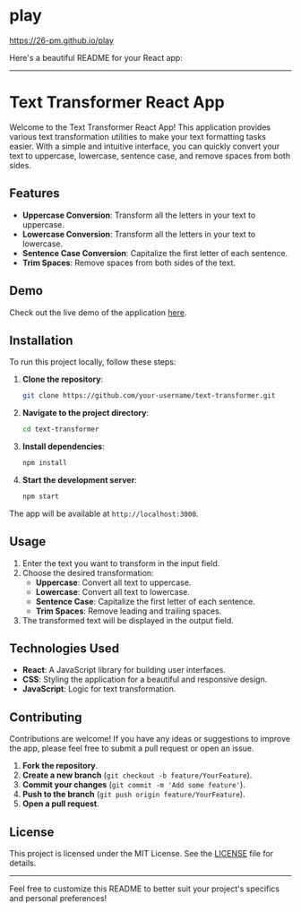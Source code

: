# play
https://26-pm.github.io/play

Here's a beautiful README for your React app:

---

# Text Transformer React App

Welcome to the Text Transformer React App! This application provides various text transformation utilities to make your text formatting tasks easier. With a simple and intuitive interface, you can quickly convert your text to uppercase, lowercase, sentence case, and remove spaces from both sides.

## Features

- **Uppercase Conversion**: Transform all the letters in your text to uppercase.
- **Lowercase Conversion**: Transform all the letters in your text to lowercase.
- **Sentence Case Conversion**: Capitalize the first letter of each sentence.
- **Trim Spaces**: Remove spaces from both sides of the text.

## Demo

Check out the live demo of the application [here](https://26-pm.github.io/play/).

## Installation

To run this project locally, follow these steps:

1. **Clone the repository**:
    ```bash
    git clone https://github.com/your-username/text-transformer.git
    ```

2. **Navigate to the project directory**:
    ```bash
    cd text-transformer
    ```

3. **Install dependencies**:
    ```bash
    npm install
    ```

4. **Start the development server**:
    ```bash
    npm start
    ```

The app will be available at `http://localhost:3000`.

## Usage

1. Enter the text you want to transform in the input field.
2. Choose the desired transformation:
   - **Uppercase**: Convert all text to uppercase.
   - **Lowercase**: Convert all text to lowercase.
   - **Sentence Case**: Capitalize the first letter of each sentence.
   - **Trim Spaces**: Remove leading and trailing spaces.
3. The transformed text will be displayed in the output field.

## Technologies Used

- **React**: A JavaScript library for building user interfaces.
- **CSS**: Styling the application for a beautiful and responsive design.
- **JavaScript**: Logic for text transformation.

## Contributing

Contributions are welcome! If you have any ideas or suggestions to improve the app, please feel free to submit a pull request or open an issue.

1. **Fork the repository**.
2. **Create a new branch** (`git checkout -b feature/YourFeature`).
3. **Commit your changes** (`git commit -m 'Add some feature'`).
4. **Push to the branch** (`git push origin feature/YourFeature`).
5. **Open a pull request**.

## License

This project is licensed under the MIT License. See the [LICENSE](LICENSE) file for details.

---

Feel free to customize this README to better suit your project's specifics and personal preferences!
